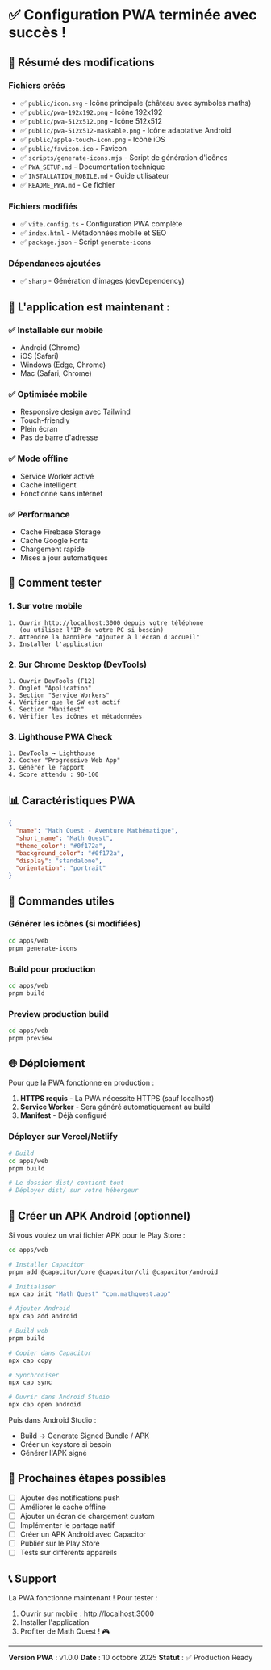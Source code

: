 # ✅ Configuration PWA terminée avec succès !

## 🎉 Résumé des modifications

### Fichiers créés
- ✅ `public/icon.svg` - Icône principale (château avec symboles maths)
- ✅ `public/pwa-192x192.png` - Icône 192x192
- ✅ `public/pwa-512x512.png` - Icône 512x512
- ✅ `public/pwa-512x512-maskable.png` - Icône adaptative Android
- ✅ `public/apple-touch-icon.png` - Icône iOS
- ✅ `public/favicon.ico` - Favicon
- ✅ `scripts/generate-icons.mjs` - Script de génération d'icônes
- ✅ `PWA_SETUP.md` - Documentation technique
- ✅ `INSTALLATION_MOBILE.md` - Guide utilisateur
- ✅ `README_PWA.md` - Ce fichier

### Fichiers modifiés
- ✅ `vite.config.ts` - Configuration PWA complète
- ✅ `index.html` - Métadonnées mobile et SEO
- ✅ `package.json` - Script `generate-icons`

### Dépendances ajoutées
- ✅ `sharp` - Génération d'images (devDependency)

## 📱 L'application est maintenant :

### ✅ Installable sur mobile
- Android (Chrome)
- iOS (Safari)
- Windows (Edge, Chrome)
- Mac (Safari, Chrome)

### ✅ Optimisée mobile
- Responsive design avec Tailwind
- Touch-friendly
- Plein écran
- Pas de barre d'adresse

### ✅ Mode offline
- Service Worker activé
- Cache intelligent
- Fonctionne sans internet

### ✅ Performance
- Cache Firebase Storage
- Cache Google Fonts
- Chargement rapide
- Mises à jour automatiques

## 🚀 Comment tester

### 1. Sur votre mobile
```
1. Ouvrir http://localhost:3000 depuis votre téléphone
   (ou utilisez l'IP de votre PC si besoin)
2. Attendre la bannière "Ajouter à l'écran d'accueil"
3. Installer l'application
```

### 2. Sur Chrome Desktop (DevTools)
```
1. Ouvrir DevTools (F12)
2. Onglet "Application"
3. Section "Service Workers"
4. Vérifier que le SW est actif
5. Section "Manifest"
6. Vérifier les icônes et métadonnées
```

### 3. Lighthouse PWA Check
```
1. DevTools → Lighthouse
2. Cocher "Progressive Web App"
3. Générer le rapport
4. Score attendu : 90-100
```

## 📊 Caractéristiques PWA

```json
{
  "name": "Math Quest - Aventure Mathématique",
  "short_name": "Math Quest",
  "theme_color": "#0f172a",
  "background_color": "#0f172a",
  "display": "standalone",
  "orientation": "portrait"
}
```

## 🔧 Commandes utiles

### Générer les icônes (si modifiées)
```bash
cd apps/web
pnpm generate-icons
```

### Build pour production
```bash
cd apps/web
pnpm build
```

### Preview production build
```bash
cd apps/web
pnpm preview
```

## 🌐 Déploiement

Pour que la PWA fonctionne en production :

1. **HTTPS requis** - La PWA nécessite HTTPS (sauf localhost)
2. **Service Worker** - Sera généré automatiquement au build
3. **Manifest** - Déjà configuré

### Déployer sur Vercel/Netlify
```bash
# Build
cd apps/web
pnpm build

# Le dossier dist/ contient tout
# Déployer dist/ sur votre hébergeur
```

## 📱 Créer un APK Android (optionnel)

Si vous voulez un vrai fichier APK pour le Play Store :

```bash
cd apps/web

# Installer Capacitor
pnpm add @capacitor/core @capacitor/cli @capacitor/android

# Initialiser
npx cap init "Math Quest" "com.mathquest.app"

# Ajouter Android
npx cap add android

# Build web
pnpm build

# Copier dans Capacitor
npx cap copy

# Synchroniser
npx cap sync

# Ouvrir dans Android Studio
npx cap open android
```

Puis dans Android Studio :
- Build → Generate Signed Bundle / APK
- Créer un keystore si besoin
- Générer l'APK signé

## 🎯 Prochaines étapes possibles

- [ ] Ajouter des notifications push
- [ ] Améliorer le cache offline
- [ ] Ajouter un écran de chargement custom
- [ ] Implémenter le partage natif
- [ ] Créer un APK Android avec Capacitor
- [ ] Publier sur le Play Store
- [ ] Tests sur différents appareils

## 📞 Support

La PWA fonctionne maintenant ! Pour tester :
1. Ouvrir sur mobile : http://localhost:3000
2. Installer l'application
3. Profiter de Math Quest ! 🎮

---

**Version PWA** : v1.0.0
**Date** : 10 octobre 2025
**Statut** : ✅ Production Ready
